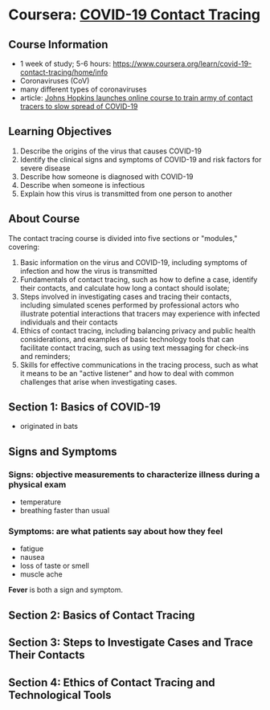 # Coursera: [COVID-19 Contact Tracing](https://www.coursera.org/learn/covid-19-contact-tracing/home/welcome)

## Course Information
- 1 week of study; 5-6 hours:  https://www.coursera.org/learn/covid-19-contact-tracing/home/info
- Coronaviruses (CoV)
- many different types of coronaviruses
- article: [Johns Hopkins launches online course to train army of contact tracers to slow spread of COVID-19](https://hub.jhu.edu/2020/05/11/free-contact-tracing-course-johns-hopkins/)

## Learning Objectives
1. Describe the origins of the virus that causes COVID-19
2. Identify the clinical signs and symptoms of COVID-19 and risk factors for severe disease
3. Describe how someone is diagnosed with COVID-19
4. Describe when someone is infectious
5. Explain how this virus is transmitted from one person to another

## About Course
The contact tracing course is divided into five sections or "modules," covering:  
1. Basic information on the virus and COVID-19, including symptoms of infection and how the virus is transmitted
2. Fundamentals of contact tracing, such as how to define a case, identify their contacts, and calculate how long a contact should isolate;
3. Steps involved in investigating cases and tracing their contacts, including simulated scenes performed by professional actors who illustrate potential interactions that tracers may experience with infected individuals and their contacts
4. Ethics of contact tracing, including balancing privacy and public health considerations, and examples of basic technology tools that can facilitate contact tracing, such as using text messaging for check-ins and reminders;
5. Skills for effective communications in the tracing process, such as what it means to be an "active listener" and how to deal with common challenges that arise when investigating cases.

## Section 1: Basics of COVID-19
- originated in bats

## Signs and Symptoms
### Signs: objective measurements to characterize illness during a physical exam
- temperature
- breathing faster than usual

### Symptoms: are what patients say about how they feel
- fatigue
- nausea
- loss of taste or smell
- muscle ache

**Fever** is both a sign and symptom.

## Section 2: Basics of Contact Tracing

## Section 3: Steps to Investigate Cases and Trace Their Contacts


## Section 4: Ethics of Contact Tracing and Technological Tools
 


